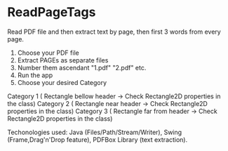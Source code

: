 # ReadPageTags
Read PDF file and then extract text by page, then first 3 words from every page.


1. Choose your PDF file
2. Extract PAGEs as separate files
3. Number them ascendant "1.pdf" "2.pdf" etc.
4. Run the app
5. Choose your desired Category

Category 1 ( Rectangle bellow header -> Check Rectangle2D properties in the class)
Category 2 ( Rectangle near header -> Check Rectangle2D properties in the class)
Category 3 ( Rectangle far from header -> Check Rectangle2D properties in the class)


Techonologies used:
Java (Files/Path/Stream/Writer), Swing (Frame,Drag'n'Drop feature), PDFBox Library (text extraction).
